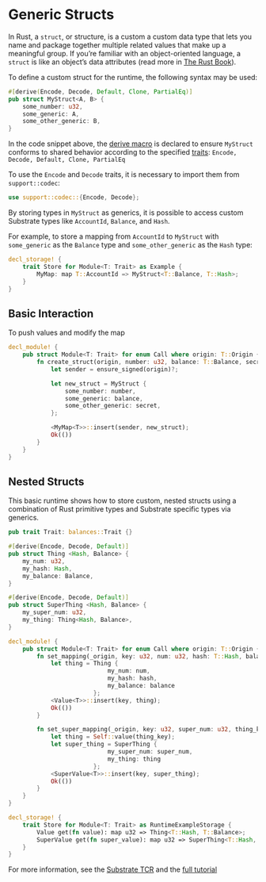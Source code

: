 # Generic Structs

In Rust, a `struct`, or structure, is a custom a custom data type that lets you name and package together multiple related values that make up a meaningful group. If you’re familiar with an object-oriented language, a `struct` is like an object’s data attributes (read more in [The Rust Book](https://doc.rust-lang.org/book/ch05-01-defining-structs.html)).

To define a custom struct for the runtime, the following syntax may be used:

```rust
#[derive(Encode, Decode, Default, Clone, PartialEq)]
pub struct MyStruct<A, B> {
    some_number: u32,
    some_generic: A,
    some_other_generic: B,
}
```

In the code snippet above, the [derive macro](https://doc.rust-lang.org/rust-by-example/trait/derive.html) is declared to ensure `MyStruct` conforms to shared behavior according to the specified [traits](https://doc.rust-lang.org/book/ch10-02-traits.html): `Encode, Decode, Default, Clone, PartialEq`

To use the `Encode` and `Decode` traits, it is necessary to import them from `support::codec`:

```rust
use support::codec::{Encode, Decode};
```

By storing types in `MyStruct` as generics, it is possible to access custom Substrate types like `AccountId`, `Balance`, and `Hash`.

For example, to store a mapping from `AccountId` to `MyStruct` with `some_generic` as the `Balance` type and `some_other_generic` as the `Hash` type:

```rust
decl_storage! {
    trait Store for Module<T: Trait> as Example {
        MyMap: map T::AccountId => MyStruct<T::Balance, T::Hash>;
    }
}
```

## Basic Interaction

To push values and modify the map

```rust
decl_module! {
    pub struct Module<T: Trait> for enum Call where origin: T::Origin {
        fn create_struct(origin, number: u32, balance: T::Balance, secret: T::Hash) -> Result {
            let sender = ensure_signed(origin)?;

            let new_struct = MyStruct {
                some_number: number,
                some_generic: balance,
                some_other_generic: secret,
            };

            <MyMap<T>>::insert(sender, new_struct);
            Ok(())
        }
    }
}
```

## Nested Structs

This basic runtime shows how to store custom, nested structs using a combination of Rust primitive types and Substrate specific types via generics.

```rust
pub trait Trait: balances::Trait {}

#[derive(Encode, Decode, Default)]
pub struct Thing <Hash, Balance> {
    my_num: u32,
    my_hash: Hash,
    my_balance: Balance,
}

#[derive(Encode, Decode, Default)]
pub struct SuperThing <Hash, Balance> {
    my_super_num: u32,
    my_thing: Thing<Hash, Balance>,
}

decl_module! {
    pub struct Module<T: Trait> for enum Call where origin: T::Origin {
        fn set_mapping(_origin, key: u32, num: u32, hash: T::Hash, balance: T::Balance) -> Result {
            let thing = Thing {
                            my_num: num,
                            my_hash: hash,
                            my_balance: balance
                        };
            <Value<T>>::insert(key, thing);
            Ok(())
        }

        fn set_super_mapping(_origin, key: u32, super_num: u32, thing_key: u32) -> Result {
            let thing = Self::value(thing_key);
            let super_thing = SuperThing {
                            my_super_num: super_num,
                            my_thing: thing
                        };
            <SuperValue<T>>::insert(key, super_thing);
            Ok(())
        }
    }
}

decl_storage! {
    trait Store for Module<T: Trait> as RuntimeExampleStorage {
        Value get(fn value): map u32 => Thing<T::Hash, T::Balance>;
        SuperValue get(fn super_value): map u32 => SuperThing<T::Hash, T::Balance>;
    }
}
```

For more information, see the [Substrate TCR](https://github.com/parity-samples/substrate-tcr/blob/master/runtime/src/tcr.rs) and the [full tutorial](https://docs.substrate.dev/docs/building-a-token-curated-registry-dappchain-using-substrate)
